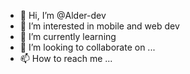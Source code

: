 - 👋 Hi, I’m @Alder-dev
- 👀 I’m interested in mobile and web dev
- 🌱 I’m currently learning 
- 💞️ I’m looking to collaborate on ...
- 📫 How to reach me ...

<!---
Alder-dev/Alder-dev is a ✨ special ✨ repository because its `README.md` (this file) appears on your GitHub profile.
You can click the Preview link to take a look at your changes.
--->
